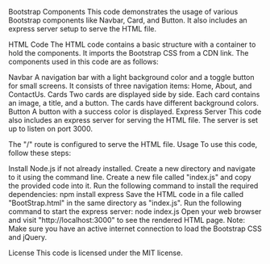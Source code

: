 Bootstrap Components
This code demonstrates the usage of various Bootstrap components like Navbar, Card, and Button. It also includes an express server setup to serve the HTML file.

HTML Code
The HTML code contains a basic structure with a container to hold the components. It imports the Bootstrap CSS from a CDN link. The components used in this code are as follows:

Navbar
A navigation bar with a light background color and a toggle button for small screens.
It consists of three navigation items: Home, About, and ContactUs.
Cards
Two cards are displayed side by side.
Each card contains an image, a title, and a button.
The cards have different background colors.
Button
A button with a success color is displayed.
Express Server
This code also includes an express server for serving the HTML file. The server is set up to listen on port 3000.

The "/" route is configured to serve the HTML file.
Usage
To use this code, follow these steps:

Install Node.js if not already installed.
Create a new directory and navigate to it using the command line.
Create a new file called "index.js" and copy the provided code into it.
Run the following command to install the required dependencies:
npm install express
Save the HTML code in a file called "BootStrap.html" in the same directory as "index.js".
Run the following command to start the express server:
node index.js
Open your web browser and visit "http://localhost:3000" to see the rendered HTML page.
Note: Make sure you have an active internet connection to load the Bootstrap CSS and jQuery.

License
This code is licensed under the MIT license.